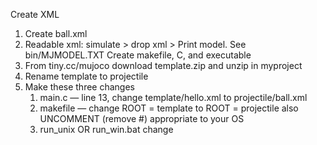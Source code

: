 Create XML

1. Create ball.xml
2. Readable xml: simulate > drop xml > Print model. See bin/MJMODEL.TXT
Create makefile, C, and executable
3. From tiny.cc/mujoco download template.zip and unzip in myproject
4. Rename template to projectile
5. Make these three changes
    1. main.c — line 13, change template/hello.xml to projectile/ball.xml
    2. makefile — change ROOT = template to ROOT = projectile also
       UNCOMMENT (remove #) appropriate to your OS
    3. run_unix OR run_win.bat change <template> to <projectile>
6. In the *shell, navigate to projectile and type ./run_main (unix) or run_win
    (windows); *shell = terminal for mac/linux and x64 (visual studio) for win


- Use the API reference for MuJoCo variables/functions;

## https://mujoco.readthedocs.io/en/latest/

## APIreference.html

- Bookmark this page.
- We will modify main.c using API reference.
    - m = mj_loadModel(...); //m = model
    - d = mj_makeData(m); //d = data
    - mj_step(d,m); //integrate for one time step


- Summary of commands in this section
    - Change the view; cam.azimuth and so on...
    - Change gravity: m-> opt.gravity
    - Show frames: opt.frame
    - Set init. position/velocity: d->qpos, d->qvel
    - Apply drag force: d->qfrc_applied


